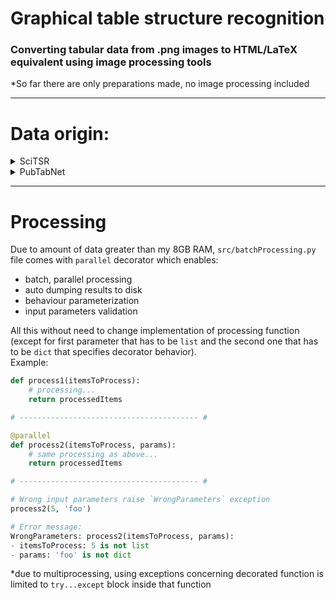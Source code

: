 # Graphical table structure recognition

### Converting tabular data from .png images to HTML/LaTeX equivalent using image processing tools

*So far there are only preparations made, no image processing included

---
# Data origin:
<details>
<summary>SciTSR</summary>
<a href="https://github.com/Academic-Hammer/SciTSR">link</a>
<br>
Dataset containing 15 000 table images and their corresponding LaTeX structure
</details>
<details>
<summary>PubTabNet</summary>
<a href="https://github.com/ibm-aur-nlp/PubTabNet/tree/master/src">link</a>
<br>
Dataset containing >568 000 table images as well as corresponding HTML structure labels
</details>

---
# Processing
Due to amount of data greater than my 8GB RAM, `src/batchProcessing.py` file comes with `parallel` decorator which enables:
- batch, parallel processing
- auto dumping results to disk
- behaviour parameterization
- input parameters validation <br>

All this without need to change implementation of processing function <br>(except for first parameter that has to be `list` and the second one that has to be `dict` that specifies decorator behavior). <br>
Example:


```python
def process1(itemsToProcess):
    # processing...
    return processedItems

# ---------------------------------------- #

@parallel
def process2(itemsToProcess, params):
    # same processing as above...
    return processedItems

# ---------------------------------------- #

# Wrong input parameters raise `WrongParameters` exception 
process2(5, 'foo')

# Error message:
WrongParameters: process2(itemsToProcess, params):
- itemsToProcess: 5 is not list
- params: 'foo' is not dict

```

*due to multiprocessing, using exceptions concerning decorated function is limited to `try...except` block inside that function


